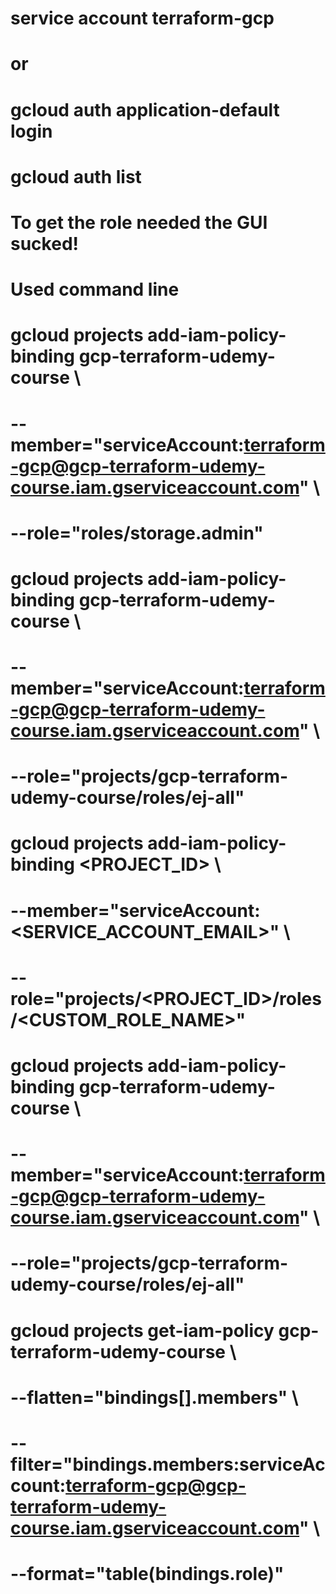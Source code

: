 
# service account terraform-gcp
# or
# gcloud auth application-default login
# gcloud auth list 

# To get the role needed the GUI sucked!
# Used command line 
#  gcloud projects add-iam-policy-binding gcp-terraform-udemy-course \
#  --member="serviceAccount:terraform-gcp@gcp-terraform-udemy-course.iam.gserviceaccount.com" \
#  --role="roles/storage.admin"
#
# gcloud projects add-iam-policy-binding gcp-terraform-udemy-course \
#   --member="serviceAccount:terraform-gcp@gcp-terraform-udemy-course.iam.gserviceaccount.com" \
#   --role="projects/gcp-terraform-udemy-course/roles/ej-all"

# gcloud projects add-iam-policy-binding <PROJECT_ID> \
#  --member="serviceAccount:<SERVICE_ACCOUNT_EMAIL>" \
#  --role="projects/<PROJECT_ID>/roles/<CUSTOM_ROLE_NAME>"


# gcloud projects add-iam-policy-binding gcp-terraform-udemy-course \
#   --member="serviceAccount:terraform-gcp@gcp-terraform-udemy-course.iam.gserviceaccount.com" \
#   --role="projects/gcp-terraform-udemy-course/roles/ej-all"

# gcloud projects get-iam-policy gcp-terraform-udemy-course \
#   --flatten="bindings[].members" \
#   --filter="bindings.members:serviceAccount:terraform-gcp@gcp-terraform-udemy-course.iam.gserviceaccount.com" \
#   --format="table(bindings.role)"